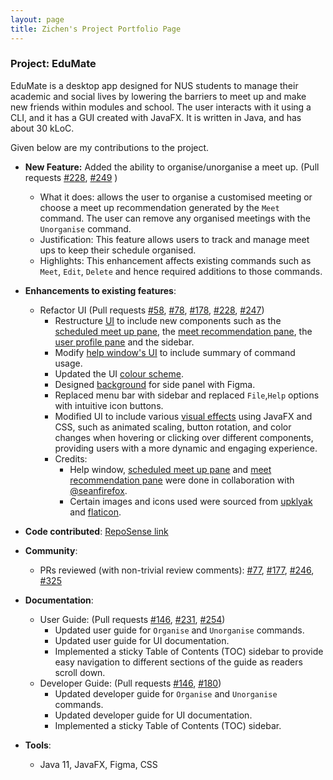 ```yaml
---
layout: page
title: Zichen's Project Portfolio Page
---
```


### Project: EduMate

EduMate is a desktop app designed for NUS students to manage their academic and social lives by lowering the barriers to meet up and make new friends within modules and school. The user interacts with it using a CLI, and it has a GUI created with JavaFX. It is written in Java, and has about 30 kLoC.

Given below are my contributions to the project.

* **New Feature:** Added the ability to organise/unorganise a meet up. (Pull requests [#228](https://github.com/AY2223S2-CS2103T-W14-2/tp/pull/228), [#249](https://github.com/AY2223S2-CS2103T-W14-2/tp/pull/249) )
  * What it does: allows the user to organise a customised meeting or choose a meet up recommendation generated by the `Meet` command. The user can remove any organised meetings with the `Unorganise` command.
  * Justification: This feature allows users to track and manage meet ups to keep their schedule organised.
  * Highlights: This enhancement affects existing commands such as `Meet`, `Edit`, `Delete` and hence required additions to those commands.


* **Enhancements to existing features**:
  * Refactor UI (Pull requests [#58](https://github.com/AY2223S2-CS2103T-W14-2/tp/pull/58), [#78](https://github.com/AY2223S2-CS2103T-W14-2/tp/pull/78), [#178](https://github.com/AY2223S2-CS2103T-W14-2/tp/pull/178), [#228](https://github.com/AY2223S2-CS2103T-W14-2/tp/pull/228), [#247](https://github.com/AY2223S2-CS2103T-W14-2/tp/pull/247))
    * Restructure [UI](https://github.com/AY2223S2-CS2103T-W14-2/tp/blob/master/src/main/java/seedu/address/ui/MainWindow.java) to include new components such as the [scheduled meet up pane](https://github.com/AY2223S2-CS2103T-W14-2/tp/blob/master/src/main/java/seedu/address/ui/ScheduledMeetsListPanel.java), the [meet recommendation pane](https://github.com/AY2223S2-CS2103T-W14-2/tp/blob/master/src/main/java/seedu/address/ui/MeetListPanel.java), the [user profile pane](https://github.com/AY2223S2-CS2103T-W14-2/tp/blob/master/src/main/java/seedu/address/ui/UserProfilePanel.java) and the sidebar. 
    * Modify [help window's UI](https://github.com/AY2223S2-CS2103T-W14-2/tp/blob/master/src/main/resources/view/HelpWindow.fxml) to include summary of command usage.
    * Updated the UI [colour scheme](https://github.com/AY2223S2-CS2103T-W14-2/tp/blob/master/src/main/resources/view/MainWindow.css).
    * Designed [background](https://github.com/AY2223S2-CS2103T-W14-2/tp/blob/master/src/main/resources/images/background.png) for side panel with Figma.
    * Replaced menu bar with sidebar and replaced `File`,`Help` options with intuitive icon buttons.
    * Modified UI to include various [visual effects](https://github.com/AY2223S2-CS2103T-W14-2/tp/blob/master/src/main/resources/view/Extensions.css) using JavaFX and CSS, such as animated scaling, button rotation, and color changes when hovering or clicking over different components, providing users with a more dynamic and engaging experience.
    * Credits: 
      * Help window, [scheduled meet up pane](https://github.com/AY2223S2-CS2103T-W14-2/tp/blob/master/src/main/java/seedu/address/ui/ScheduledMeetsListPanel.java) and [meet recommendation pane](https://github.com/AY2223S2-CS2103T-W14-2/tp/blob/master/src/main/java/seedu/address/ui/MeetListPanel.java) were done in collaboration with [@seanfirefox](https://ay2223s2-cs2103t-w14-2.github.io/tp/team/seanfirefox.html).
      * Certain images and icons used were sourced from [upklyak](https://www.freepik.com/free-vector/pensive-people-think-about-question-problem-vector-flat-set-curious-doubt-confused-puzzled-women-men-with-hand-head-chin-expression-people-making-decision-choice_23639641.htm) and [flaticon](https://www.flaticon.com).


* **Code contributed**: [RepoSense link](https://nus-cs2103-ay2223s2.github.io/tp-dashboard/?search=zichen-3974&breakdown=true)


* **Community**:
  * PRs reviewed (with non-trivial review comments): [#77](https://github.com/AY2223S2-CS2103T-W14-2/tp/pull/77), [#177](https://github.com/AY2223S2-CS2103T-W14-2/tp/pull/177), [#246](https://github.com/AY2223S2-CS2103T-W14-2/tp/pull/246), [#325](https://github.com/AY2223S2-CS2103T-W14-2/tp/pull/325)


* **Documentation**:
  * User Guide: (Pull requests [#146](https://github.com/AY2223S2-CS2103T-W14-2/tp/pull/146), [#231](https://github.com/AY2223S2-CS2103T-W14-2/tp/pull/231), [#254](https://github.com/AY2223S2-CS2103T-W14-2/tp/pull/254))
      * Updated user guide for `Organise` and `Unorganise` commands. 
      * Updated user guide for UI documentation.
      * Implemented a sticky Table of Contents (TOC) sidebar to provide easy navigation to different sections of the guide as readers scroll down.
  * Developer Guide: (Pull requests  [#146](https://github.com/AY2223S2-CS2103T-W14-2/tp/pull/146), [#180](https://github.com/AY2223S2-CS2103T-W14-2/tp/pull/180))
      * Updated developer guide for `Organise` and `Unorganise` commands.
      * Updated developer guide for UI documentation.
      * Implemented a sticky Table of Contents (TOC) sidebar.
    


* **Tools**:
    * Java 11, JavaFX, Figma, CSS
